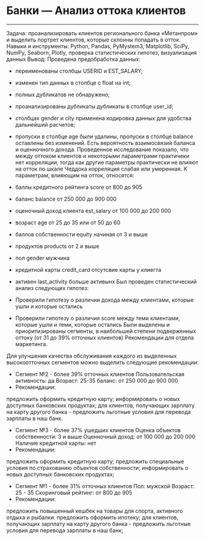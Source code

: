 # Банки — Анализ оттока клиентов
***
Задача: проанализировать клиентов регионального банка «Метанпром» и выделить портрет клиентов, которые склонны попадать в отток.
Навыки и инструменты: Python, Pandas, PyMystem3, Matplotlib, SciPy, NumPy, Seaborn, Plotly, проверка статистических гипотез, визуализация данных
Вывод: 
Проведена предобработка данных:
- переименованы столбцы USERID и EST_SALARY;
- изменен тип данных в столбце с float на int;
- полных дубликатов не обнаружено;
- проанализированы дубликаты дубликаты в столбце user_id;
- столбцах gender и city применена кодировка данных для удобства дальнейший расчетов;
- пропуски в столбце age были удалины, пропуски в столбце balance оставлены без изменений. Есть вероятность взаимосвязий баланса и оценночного дохода.
Проведенное исследование показало, что между оттоком клиентов и некоторыми параметрами практичеки нет корреляции, тогда как другие параметры практически не влияют на отток по шкале Чеддока корреляция слабая или умеренная.
К параметрам, влияющим на отток, относятся:

- баллы кредитного рейтинга score от 800 до 905
- баланс balance от 250 000 до 900 000
- оценочный доход клиента est_salary от 100 000 до 200 000
- возраст age от 25 до 35 или от 50 до 60
- баллов собственности equity начиная от 3 и выше
- продуктов products от 2 и выше
- пол gender мужчина
- кредитной карты credit_card отсутсвие карты у клиегта
- активен last_activity больше активынх
Был проведен статистический анализ следующих гипотез:
- Проверили гипотезу о различии дохода между клиентами, которые ушли и которые остались
- Проверили гипотезу o различия score между теми клиентами, которые ушли и теми, которые остались
Были выделены и приоритизированы сегменты, в наибольшей степени подверженных оттоку (от 31 до 39% отточных клиентов)
Рекомендации для отдела маркетинга.

Для улучшения качества обслуживания каждого из выделенных высокоотточных сегментов можно выделить следующие рекомендации:

- Сегмент №2 - более 39% отточных клиентов
  Пользовательская активность: да
  Возраст: 25-35
  баланс: от 250 000 до 900 000
- Рекомендации:

предложить оформить кредитную карту;
информировать о новых доступных банковских продуктах;
для клиентов, получающих зарплату на карту другого банка - предложить льготные условия для перевода зарплаты в наш банк.
- Сегмент №3 - более 37% ушедших клиентов
  Оценка объектов собственности: 3 и выше
  Оценночный доход: от 100 000 до 200 000
  Наличие кредитной карты: нет
- Рекомендации:

предложить оформить кредитную карту;
предложить специальные условия по страхованию объектов собственности;
информировать о новых доступных банковских продуктах;
- Сегмент №1 - более 31% отточных клиентов
  Пол: мужской
  Возраст: 25 - 35
  Скоринговый рейтинг: от 800 до 905
- Рекомендации:

предложить повышенный кешбек на товары для спорта, активного отдыха и рыбалки.
предложить оформить ипотеку;
для клиентов, получающих зарплату на карту другого банка - предложить льготные условия для перевода зарплаты в наш банк;
